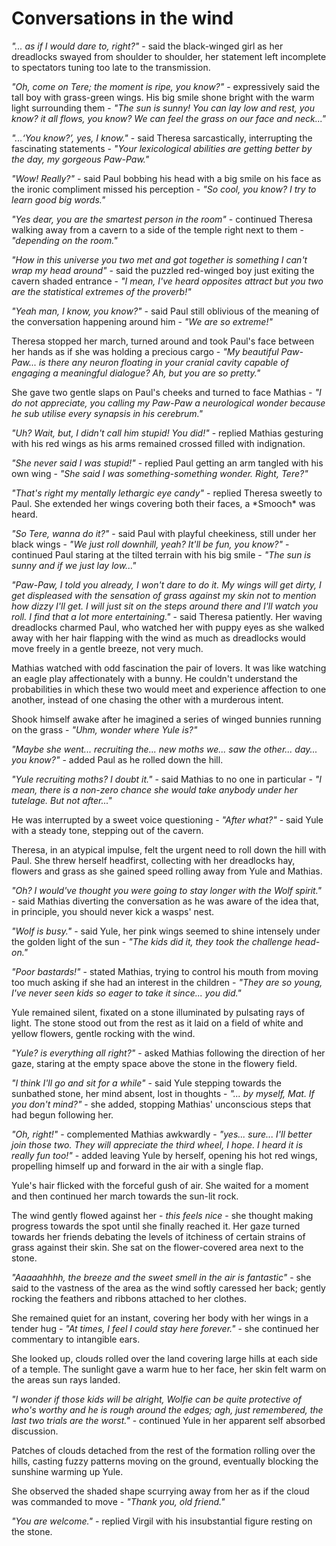 # Conversations in the wind

*"... as if I would dare to, right?"* - said the black-winged girl as her dreadlocks swayed from shoulder to shoulder, her statement left incomplete to spectators tuning too late to the transmission.

*"Oh, come on Tere; the moment is ripe, you know?"* - expressively said the tall boy with grass-green wings. His big smile shone bright with the warm light surrounding them - *"The sun is sunny! You can lay low and rest, you know? it all flows, you know? We can feel the grass on our face and neck..."*

*"...‘You know?’, yes, I know."* - said Theresa sarcastically, interrupting the fascinating statements - *"Your lexicological abilities are getting better by the day, my gorgeous Paw-Paw."*

*"Wow! Really?"* - said Paul bobbing his head with a big smile on his face as the ironic compliment missed his perception - *"So cool, you know? I try to learn good big words."*

*"Yes dear, you are the smartest person in the room"* - continued Theresa walking away from a cavern to a side of the temple right next to them - *"depending on the room."*

*"How in this universe you two met and got together is something I can't wrap my head around"* - said the puzzled red-winged boy just exiting the cavern shaded entrance - *"I mean, I've heard opposites attract but you two are the statistical extremes of the proverb!"*

*"Yeah man, I know, you know?"* - said Paul still oblivious of the meaning of the conversation happening around him - *"We are so extreme!"*

Theresa stopped her march, turned around and took Paul's face between her hands as if she was holding a precious cargo - *"My beautiful Paw-Paw... is there any neuron floating in your cranial cavity capable of engaging a meaningful dialogue? Ah, but you are so pretty."*

She gave two gentle slaps on Paul's cheeks and turned to face Mathias - *"I do not appreciate, you calling my Paw-Paw a neurological wonder because he sub utilise every synapsis in his cerebrum."*

*"Uh? Wait, but, I didn't call him stupid! You did!"* - replied Mathias gesturing with his red wings as his arms remained crossed filled with indignation.

*"She never said I was stupid!"* - replied Paul getting an arm tangled with his own wing - *"She said I was something-something wonder. Right, Tere?"*

*"That's right my mentally lethargic eye candy"* - replied Theresa sweetly to Paul. She extended her wings covering both their faces, a \*Smooch\* was heard.

*"So Tere, wanna do it?"* - said Paul with playful cheekiness, still under her black wings - *"We just roll downhill, yeah? It'll be fun, you know?"* - continued Paul staring at the tilted terrain with his big smile - *"The sun is sunny and if we just lay low..."*

*"Paw-Paw, I told you already, I won't dare to do it. My wings will get dirty, I get displeased with the sensation of grass against my skin not to mention how dizzy I'll get. I will just sit on the steps around there and I'll watch you roll. I find that a lot more entertaining."* - said Theresa patiently. Her waving dreadlocks charmed Paul, who watched her with puppy eyes as she walked away with her hair flapping with the wind as much as dreadlocks would move freely in a gentle breeze, not very much.

Mathias watched with odd fascination the pair of lovers. It was like watching an eagle play affectionately with a bunny. He couldn't understand the probabilities in which these two would meet and experience affection to one another, instead of one chasing the other with a murderous intent.

Shook himself awake after he imagined a series of winged bunnies running on the grass - *"Uhm, wonder where Yule is?"*

*"Maybe she went... recruiting the... new moths we... saw the other... day... you know?"* - added Paul as he rolled down the hill.

*"Yule recruiting moths? I doubt it."* - said Mathias to no one in particular - *"I mean, there is a non-zero chance she would take anybody under her tutelage. But not after..."*

He was interrupted by a sweet voice questioning - *"After what?"* - said Yule with a steady tone, stepping out of the cavern.

Theresa, in an atypical impulse, felt the urgent need to roll down the hill with Paul. She threw herself headfirst, collecting with her dreadlocks hay, flowers and grass as she gained speed rolling away from Yule and Mathias.

*"Oh? I would've thought you were going to stay longer with the Wolf spirit."* - said Mathias diverting the conversation as he was aware of the idea that, in principle, you should never kick a wasps' nest.

*"Wolf is busy."* - said Yule, her pink wings seemed to shine intensely under the golden light of the sun - *"The kids did it, they took the challenge head-on."*

*"Poor bastards!"* - stated Mathias, trying to control his mouth from moving too much asking if she had an interest in the children - *"They are so young, I've never seen kids so eager to take it since... you did."*

Yule remained silent, fixated on a stone illuminated by pulsating rays of light. The stone stood out from the rest as it laid on a field of white and yellow flowers, gentle rocking with the wind.

*"Yule? is everything all right?"* - asked Mathias following the direction of her gaze, staring at the empty space above the stone in the flowery field.

*"I think I'll go and sit for a while"* - said  Yule stepping towards the sunbathed stone, her mind absent, lost in thoughts - *"... by myself, Mat. If you don't mind?"* - she added, stopping Mathias' unconscious steps that had begun following her.

*"Oh, right!"* - complemented Mathias awkwardly - *"yes... sure... I'll better join those two. They will appreciate the third wheel, I hope. I heard it is really fun too!"* - added leaving Yule by herself, opening his hot red wings, propelling himself up and forward in the air with a single flap.

Yule's hair flicked with the forceful gush of air. She waited for a moment and then continued her march towards the sun-lit rock.

The wind gently flowed against her - *this feels nice* - she thought making progress towards the spot until she finally reached it. Her gaze turned towards her friends debating the levels of itchiness of certain strains of grass against their skin. She sat on the flower-covered area next to the stone.

*"Aaaaahhhh, the breeze and the sweet smell in the air is fantastic"* - she said to the vastness of the area as the wind softly caressed her back; gently rocking the feathers and ribbons attached to her clothes.

She remained quiet for an instant, covering her body with her wings in a tender hug - *"At times, I feel I could stay here forever."* - she continued her commentary to intangible ears.

She looked up, clouds rolled over the land covering large hills at each side of a temple. The sunlight gave a warm hue to her face, her skin felt warm on the areas sun rays landed.

*"I wonder if those kids will be alright, Wolfie can be quite protective of who's worthy and he is rough around the edges; agh, just remembered, the last two trials are the worst."* - continued Yule in her apparent self absorbed discussion.

Patches of clouds detached from the rest of the formation rolling over the hills, casting fuzzy patterns moving on the ground, eventually blocking the sunshine warming up Yule.

She observed the shaded shape scurrying away from her as if the cloud was commanded to move - *"Thank you, old friend."*

*"You are welcome."* - replied Virgil with his insubstantial figure resting on the stone.
